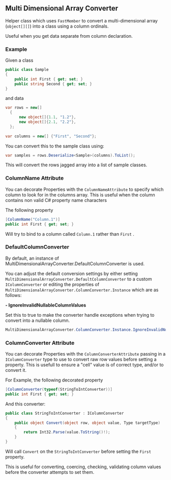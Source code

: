 ﻿## Multi Dimensional Array Converter

Helper class which uses `FastMember` to convert a multi-dimensional array (`object[][]`) into a class using a column ordinals.

Useful when you get data separate from column declaration.

### Example

Given a class

```csharp
public class Sample
{
    public int First { get; set; }
    public string Second { get; set; }
}
```

and data

```csharp
var rows = new[]
  {
      new object[]{1.1, "1.2"}, 
      new object[]{2.1, "2.2"}, 
  };
    
var columns = new[] {"First", "Second"};
```

You can convert this to the sample class using:

```csharp
var samples = rows.Deserialize<Sample>(columns).ToList();
```

This will convert the rows jagged array into a list of sample classes.

### ColumnName Attribute

You can decorate Properties with the `ColumnNameAttribute` to specify which column to look for in the columns array. This is useful when the column contains non valid C# property name characters

The following property

```csharp
[ColumnName("Column.1")]
public int First { get; set; }
```

Will try to bind to a column called `Column.1` rather than `First` .

### DefaultColumnConverter

By default, an instance of MultiDimensionalArrayConverter.DefaultColumnConverter is used.

You can adjust the default conversion settings by either setting `MultiDimensionalArrayConverter.DefaultColumnConverter` to a custom `IColumnConverter` or editing the properties of `MultiDimensionalArrayConverter.ColumnConverter.Instance` which are as follows: 

**- IgnoreInvalidNullableColumnValues**

Set this to true to make the converter handle exceptions when trying to convert into a nullable column.

```csharp
MultiDimensionalArrayConverter.ColumnConverter.Instance.IgnoreInvalidNullableColumnValues = true;
```

### ColumnConverter Attribute

You can decorate Properties with the `ColumnConverterAttribute` passing in a `IColumnConverter` type to use to convert raw row values before setting a property. This is usefull to ensure a "cell" value is of correct type, and/or to convert it.   

For Example, the following decorated property

```csharp
[ColumnConverter(typeof(StringToIntConverter))]
public int First { get; set; }
```

And this converter:

```csharp
public class StringToIntConverter : IColumnConverter
{
    public object Convert(object row, object value, Type targetType)
    {
        return Int32.Parse(value.ToString()!);
    }
}
```

Will call `Convert` on the `StringToIntConverter` before setting the `First` property.

This is useful for converting, coercing, checking, validating column values before the converter attempts to set them.

